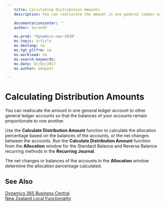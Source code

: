 ```yaml
---
    title: Calculating Distribution Amounts
    description: You can reallocate the amount in one general ledger account to other general ledger accounts so that the balances of your accounts remain proportionate to one another.

    documentationcenter: ''
    author: SorenGP

    ms.prod: "dynamics-nav-2018"
    ms.topic: article
    ms.devlang: na
    ms.tgt_pltfrm: na
    ms.workload: na
    ms.search.keywords:
    ms.date: 07/01/2017
    ms.author: edupont

---
```

# Calculating Distribution Amounts
You can reallocate the amount in one general ledger account to other general ledger accounts so that the balances of your accounts remain proportionate to one another.  

 Use the **Calculate Distribution Amount** function to calculate the allocation percentage based on the balances of the accounts, or the net changes between the accounts. Run the **Calculate Distribution Amount** function from the **Allocation** window for the Standard Balance and Reverse Balance recurring methods in the **Recurring Journal**.  

 The net changes or balances of the accounts in the **Allocation** window determine the allocation percentage calculated.  

## See Also
[Dynamics 365 Business Central](https://docs.microsoft.com/dynamics365/business-central/)  
[New Zealand Local Functionality](new-zealand-local-functionality.md)

